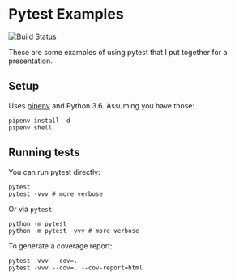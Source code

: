 # Pytest Examples

[![Build Status](https://travis-ci.org/dantswain/pytest_examples.svg?branch=master)](https://travis-ci.org/dantswain/pytest_examples)

These are some examples of using pytest that I put together for a presentation.

## Setup

Uses [pipenv](https://docs.pipenv.org/) and Python 3.6.  Assuming you have
those:

```
pipenv install -d
pipenv shell
```

## Running tests

You can run pytest directly:

```
pytest
pytest -vvv # more verbose
```

Or via `pytest`:

```
python -m pytest
python -m pytest -vvv # more verbose
```

To generate a coverage report:

```
pytest -vvv --cov=.
pytest -vvv --cov=. --cov-report=html
```
